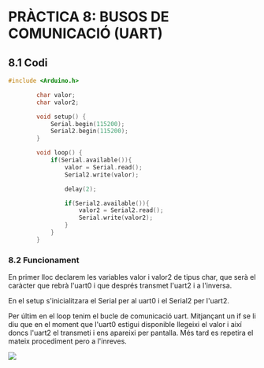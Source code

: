 # **PRÀCTICA 8: BUSOS DE COMUNICACIÓ (UART)** 
## **8.1 Codi**
```c++
#include <Arduino.h>

        char valor;
        char valor2;

        void setup() {
            Serial.begin(115200);
            Serial2.begin(115200);
        }

        void loop() {
            if(Serial.available()){
                valor = Serial.read();
                Serial2.write(valor);

                delay(2);

                if(Serial2.available()){
                    valor2 = Serial2.read();
                    Serial.write(valor2);
                }
            }
        } 
```

### **8.2 Funcionament**
En primer lloc declarem les variables valor i valor2 de tipus char, que serà el caràcter que rebrà l'uart0 i que després transmet l'uart2 i a l'inversa.

En el setup s'inicialitzara el Serial per al uart0 i el Serial2 per l'uart2.

Per últim en el loop tenim el bucle de comunicació uart. Mitjançant un if se li diu que en el moment que l'uart0 estigui disponible llegeixi el valor i així doncs l'uart2 el transmeti i ens apareixi per pantalla. Més tard es repetira el mateix procediment pero a l'inreves.

![](Practica8Uart.jpg)

